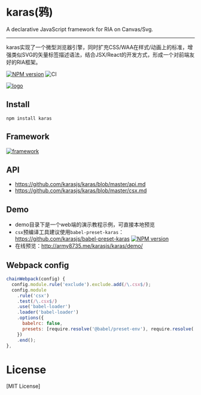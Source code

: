 # karas(鸦)
A declarative JavaScript framework for RIA on Canvas/Svg.

---
karas实现了一个微型浏览器引擎，同时扩充CSS/WAA在样式/动画上的标准，增强类似SVG的矢量标签描述语法，结合JSX/React的开发方式，形成一个对前端友好的RIA框架。

[![NPM version](https://img.shields.io/npm/v/karas.svg)](https://npmjs.org/package/karas)
![CI](https://github.com/karasjs/karas/workflows/CI/badge.svg)

[![logo](https://raw.githubusercontent.com/karasjs/karas/master/logo.png)](https://raw.githubusercontent.com/karasjs/karas/master/logo.png)

## Install
```
npm install karas
```

## Framework
[![framework](https://raw.githubusercontent.com/karasjs/karas/master/framework.png)](https://raw.githubusercontent.com/karasjs/karas/master/framework.png)

## API
* https://github.com/karasjs/karas/blob/master/api.md
* https://github.com/karasjs/karas/blob/master/csx.md

## Demo
* demo目录下是一个web端的演示教程示例，可直接本地预览
* `csx`预编译工具建议使用`babel-preset-karas`：https://github.com/karasjs/babel-preset-karas [![NPM version](https://img.shields.io/npm/v/babel-preset-karas.svg)](https://npmjs.org/package/babel-preset-karas)
* 在线预览：http://army8735.me/karasjs/karas/demo/

## Webpack config
```js
chainWebpack(config) {
  config.module.rule('exclude').exclude.add(/\.csx$/);
  config.module
    .rule('csx')
    .test(/\.csx$/)
    .use('babel-loader')
    .loader('babel-loader')
    .options({
      babelrc: false,
      presets: [require.resolve('@babel/preset-env'), require.resolve('babel-preset-karas')],
    })
    .end();
},
```

# License
[MIT License]
